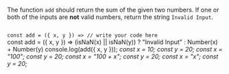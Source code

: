 The function `add`
should return the sum of
the given two numbers.
If one or
both of the inputs are **not** valid numbers,
return the string `Invalid Input`.

<codeblock language="javascript" type="exercise" testMode="multipleInput">
<code>
const add = ({ x, y }) => // write your code here
</code>

<solution>
const add = ({ x, y }) => (isNaN(x) || isNaN(y)) ? "Invalid Input" : Number(x) + Number(y)
</solution>

<testcases>
<caller>
console.log(add({ x, y }));
</caller>
<testcase>
<i>
const x = 10;
const y = 20;
</i>
</testcase>
<testcase>
<i>
const x = "100";
const y = 20;
</i>
</testcase>
<testcase>
<i>
const x = "100 + x";
const y = 20;
</i>
</testcase>
<testcase>
<i>
const x = "x";
const y = 20;
</i>
</testcase>
</testcases>
</codeblock>